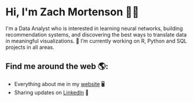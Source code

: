# Hi, I'm Zach Mortenson 👋🏼 

I'm a Data Analyst who is interested in learning neural networks, building recommendation systems, and discovering the best ways to translate data in meaningful visualizations.
🔭 I’m currently working on R, Python and SQL projects in all areas.

## Find me around the web 🌎:
- Everything about me in my <a href="">website</a> 🖥
- Sharing updates on <a href="https://www.linkedin.com/in/https:/zachary-mortenson-8923b4152/">LinkedIn</a> 💼
